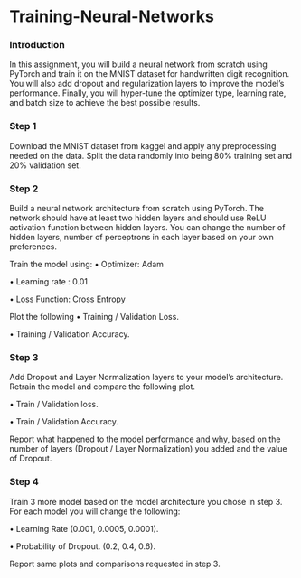 # Training-Neural-Networks

### Introduction
In this assignment, you will build a neural network from scratch using PyTorch and train it on the MNIST dataset for handwritten digit recognition. You will also add dropout and regularization layers to improve the model’s performance. Finally, you will hyper-tune the optimizer type, learning rate, and batch size to achieve the best possible results.

### Step 1
Download the MNIST dataset from kaggel and apply any preprocessing needed on the data. Split the data randomly into being 80% training set and 20% validation set.

### Step 2
Build a neural network architecture from scratch using PyTorch. The network should have at least two hidden layers and should use ReLU activation function between hidden layers. You can change the number of hidden layers, number of perceptrons in each layer based on your own preferences.

Train the model using:
• Optimizer: Adam

• Learning rate : 0.01

• Loss Function: Cross Entropy

Plot the following
• Training / Validation Loss.

• Training / Validation Accuracy.

### Step 3
Add Dropout and Layer Normalization layers to your model’s architecture. Retrain the model and compare the following plot.

• Train / Validation loss.

• Train / Validation Accuracy.

Report what happened to the model performance and why, based on the number of layers (Dropout / Layer Normalization) you added and the value of Dropout.

### Step 4
Train 3 more model based on the model architecture you chose in step 3. For each model you will change the following:

• Learning Rate (0.001, 0.0005, 0.0001).

• Probability of Dropout. (0.2, 0.4, 0.6).

Report same plots and comparisons requested in step 3.
